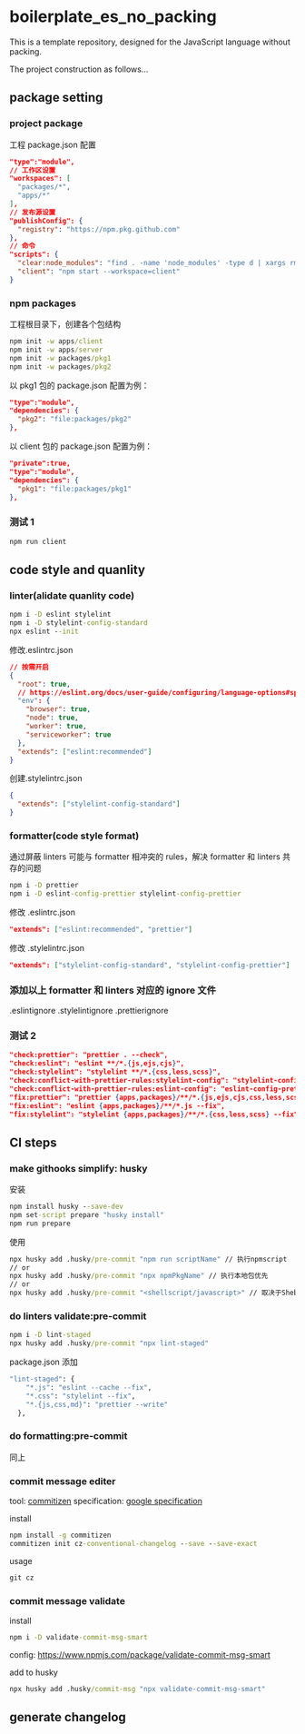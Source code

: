 # boilerplate_es_no_packing

This is a template repository, designed for the JavaScript language without packing.

The project construction as follows...

## package setting

### project package

工程 package.json 配置

```json
"type":"module",
// 工作区设置
"workspaces": [
  "packages/*",
  "apps/*"
],
// 发布源设置
"publishConfig": {
  "registry": "https://npm.pkg.github.com"
},
// 命令
"scripts": {
  "clear:node_modules": "find . -name 'node_modules' -type d | xargs rm -rf",
  "client": "npm start --workspace=client"
}
```

### npm packages

工程根目录下，创建各个包结构

```cmd
npm init -w apps/client
npm init -w apps/server
npm init -w packages/pkg1
npm init -w packages/pkg2
```

以 pkg1 包的 package.json 配置为例：

```json
"type":"module",
"dependencies": {
  "pkg2": "file:packages/pkg2"
},
```

以 client 包的 package.json 配置为例：

```json
"private":true,
"type":"module",
"dependencies": {
  "pkg1": "file:packages/pkg1"
},
```

### 测试 1

```cmd
npm run client
```

## code style and quanlity

### linter(alidate quanlity code)

```cmd
npm i -D eslint stylelint
npm i -D stylelint-config-standard
npx eslint --init
```

修改.eslintrc.json

```json
// 按需开启
{
  "root": true,
  // https://eslint.org/docs/user-guide/configuring/language-options#specifying-environments
  "env": {
    "browser": true,
    "node": true,
    "worker": true,
    "serviceworker": true
  },
  "extends": ["eslint:recommended"]
}
```

创建.stylelintrc.json

```json
{
  "extends": ["stylelint-config-standard"]
}
```

### formatter(code style format)

通过屏蔽 linters 可能与 formatter 相冲突的 rules，解决 formatter 和 linters 共存的问题

```cmd
npm i -D prettier
npm i -D eslint-config-prettier stylelint-config-prettier
```

修改 .eslintrc.json

```json
"extends": ["eslint:recommended", "prettier"]
```

修改 .stylelintrc.json

```json
"extends": ["stylelint-config-standard", "stylelint-config-prettier"]
```

### 添加以上 formatter 和 linters 对应的 ignore 文件

.eslintignore
.stylelintignore
.prettierignore

### 测试 2

```json
"check:prettier": "prettier . --check",
"check:eslint": "eslint **/*.{js,ejs,cjs}",
"check:stylelint": "stylelint **/*.{css,less,scss}",
"check:conflict-with-prettier-rules:stylelint-config": "stylelint-config-prettier-check",
"check:conflict-with-prettier-rules:eslint-config": "eslint-config-prettier **/*.js",
"fix:prettier": "prettier {apps,packages}/**/*.{js,ejs,cjs,css,less,scss,md,json} --write",
"fix:eslint": "eslint {apps,packages}/**/*.js --fix",
"fix:stylelint": "stylelint {apps,packages}/**/*.{css,less,scss} --fix",
```

## CI steps

### make githooks simplify: husky

安装

```cmd
npm install husky --save-dev
npm set-script prepare "husky install"
npm run prepare
```

使用

```cmd
npx husky add .husky/pre-commit "npm run scriptName" // 执行npmscript
// or
npx husky add .husky/pre-commit "npx npmPkgName" // 执行本地包优先
// or
npx husky add .husky/pre-commit "<shellscript/javascript>" // 取决于Shebang
```

### do linters validate:pre-commit

```cmd
npm i -D lint-staged
npx husky add .husky/pre-commit "npx lint-staged"
```

package.json 添加

```cmd
"lint-staged": {
    "*.js": "eslint --cache --fix",
    "*.css": "stylelint --fix",
    "*.{js,css,md}": "prettier --write"
  },
```

### do formatting:pre-commit

同上

### commit message editer

tool: [commitizen](https://github.com/commitizen/cz-cli)
specification: [google specification](https://docs.google.com/document/d/1QrDFcIiPjSLDn3EL15IJygNPiHORgU1_OOAqWjiDU5Y)

install

```cmd
npm install -g commitizen
commitizen init cz-conventional-changelog --save --save-exact
```

usage

```cmd
git cz
```

### commit message validate

install

```cmd
npm i -D validate-commit-msg-smart
```

config:
https://www.npmjs.com/package/validate-commit-msg-smart

add to husky

```cmd
npx husky add .husky/commit-msg "npx validate-commit-msg-smart"
```

## generate changelog
